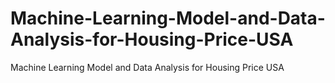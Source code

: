# Machine-Learning-Model-and-Data-Analysis-for-Housing-Price-USA
Machine Learning Model and Data Analysis for Housing Price USA
